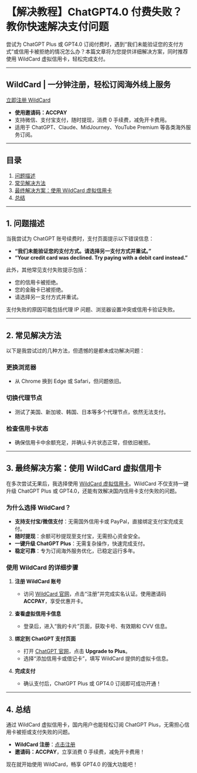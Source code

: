 # 【解决教程】ChatGPT4.0 付费失败？教你快速解决支付问题

尝试为 ChatGPT Plus 或 GPT4.0 订阅付费时，遇到“我们未能验证您的支付方式”或信用卡被拒绝的情况怎么办？本篇文章将为您提供详细解决方案，同时推荐使用 WildCard 虚拟信用卡，轻松完成支付。

---

## WildCard | 一分钟注册，轻松订阅海外线上服务
[立即注册 WildCard](https://bit.ly/bewildcard)  
- **使用邀请码：ACCPAY**  
- 支持微信、支付宝支付，随时提现，消费 0 手续费，减免开卡费用。  
- 适用于 ChatGPT、Claude、MidJourney、YouTube Premium 等各类海外服务订阅。  

---

## 目录

1. [问题描述](#问题描述)  
2. [常见解决方法](#常见解决方法)  
3. [最终解决方案：使用 WildCard 虚拟信用卡](#最终解决方案使用-wildcard-虚拟信用卡)  
4. [总结](#总结)  

---

## 1. 问题描述

当我尝试为 ChatGPT 账号续费时，支付页面提示以下错误信息：

- **“我们未能验证您的支付方式。请选择另一支付方式并重试。”**
- **“Your credit card was declined. Try paying with a debit card instead.”**

此外，其他常见支付失败提示包括：
- 您的信用卡被拒绝。
- 您的金融卡已被拒绝。
- 请选择另一支付方式并重试。

支付失败的原因可能包括代理 IP 问题、浏览器设置冲突或信用卡验证失败。

---

## 2. 常见解决方法

以下是我尝试过的几种方法，但遗憾的是都未成功解决问题：

### 更换浏览器
- 从 Chrome 换到 Edge 或 Safari，但问题依旧。

### 切换代理节点
- 测试了美国、新加坡、韩国、日本等多个代理节点，依然无法支付。

### 检查信用卡状态
- 确保信用卡中余额充足，并确认卡片状态正常，但依旧被拒。

---

## 3. 最终解决方案：使用 WildCard 虚拟信用卡

在多次尝试无果后，我选择使用 [WildCard 虚拟信用卡](https://bit.ly/bewildcard)。WildCard 不仅支持一键升级 ChatGPT Plus 或 GPT4.0，还能有效解决国内信用卡支付失败的问题。

### 为什么选择 WildCard？

- **支持支付宝/微信支付**：无需国外信用卡或 PayPal，直接绑定支付宝完成支付。
- **随时提现**：余额可秒提现至支付宝，无需担心资金安全。
- **一键升级 ChatGPT Plus**：无需复杂操作，快速完成支付。
- **稳定可靠**：专为订阅海外服务优化，已稳定运行多年。

### 使用 WildCard 的详细步骤

1. **注册 WildCard 账号**  
   - 访问 [WildCard 官网](https://bit.ly/bewildcard)，点击“注册”并完成实名认证。使用邀请码 **ACCPAY**，享受优惠开卡。

2. **查看虚拟信用卡信息**  
   - 登录后，进入“我的卡片”页面，获取卡号、有效期和 CVV 信息。

3. **绑定到 ChatGPT 支付页面**  
   - 打开 [ChatGPT 官网](https://chat.openai.com/)，点击 **Upgrade to Plus**。
   - 选择“添加信用卡或借记卡”，填写 WildCard 提供的虚拟卡信息。

4. **完成支付**  
   - 确认支付后，ChatGPT Plus 或 GPT4.0 订阅即可成功开通！

---

## 4. 总结

通过 WildCard 虚拟信用卡，国内用户也能轻松订阅 ChatGPT Plus，无需担心信用卡被拒或支付失败的问题。

- **WildCard 注册**：[点击注册](https://bit.ly/bewildcard)  
- **邀请码：ACCPAY**，立享消费 0 手续费，减免开卡费用！  

现在就开始使用 WildCard，畅享 GPT4.0 的强大功能吧！

